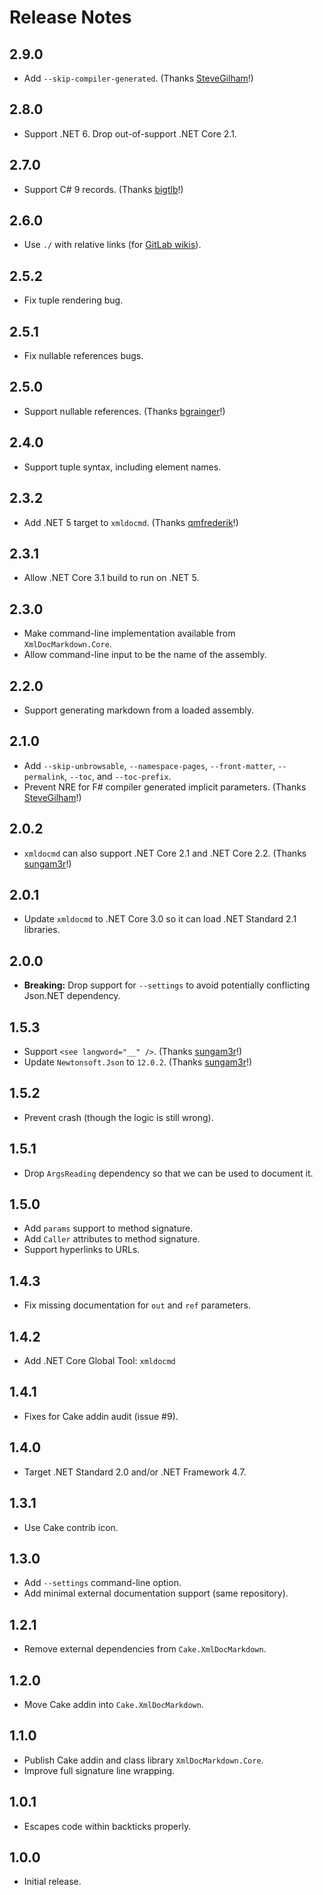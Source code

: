 # Release Notes

## 2.9.0

* Add `--skip-compiler-generated`. (Thanks [SteveGilham](https://github.com/SteveGilham)!)

## 2.8.0

* Support .NET 6. Drop out-of-support .NET Core 2.1.

## 2.7.0

* Support C# 9 records. (Thanks [bigtlb](https://github.com/bigtlb)!)

## 2.6.0

* Use `./` with relative links (for [GitLab wikis](https://community.opengroup.org/examples/wiki/-/wikis/Basics/Linking#internal-wiki-pages)).

## 2.5.2

* Fix tuple rendering bug.

## 2.5.1

* Fix nullable references bugs.

## 2.5.0

* Support nullable references. (Thanks [bgrainger](https://github.com/bgrainger)!)

## 2.4.0

* Support tuple syntax, including element names.

## 2.3.2

* Add .NET 5 target to `xmldocmd`. (Thanks [qmfrederik](https://github.com/qmfrederik)!)

## 2.3.1

* Allow .NET Core 3.1 build to run on .NET 5.

## 2.3.0

* Make command-line implementation available from `XmlDocMarkdown.Core`.
* Allow command-line input to be the name of the assembly.

## 2.2.0

* Support generating markdown from a loaded assembly.

## 2.1.0

* Add `--skip-unbrowsable`, `--namespace-pages`, `--front-matter`, `--permalink`, `--toc`, and `--toc-prefix`.
* Prevent NRE for F# compiler generated implicit parameters. (Thanks [SteveGilham](https://github.com/SteveGilham)!)

## 2.0.2

* `xmldocmd` can also support .NET Core 2.1 and .NET Core 2.2. (Thanks [sungam3r](https://github.com/sungam3r)!)

## 2.0.1

* Update `xmldocmd` to .NET Core 3.0 so it can load .NET Standard 2.1 libraries.

## 2.0.0

* **Breaking:** Drop support for `--settings` to avoid potentially conflicting Json.NET dependency.

## 1.5.3

* Support `<see langword="__" />`. (Thanks [sungam3r](https://github.com/sungam3r)!)
* Update `Newtonsoft.Json` to `12.0.2`. (Thanks [sungam3r](https://github.com/sungam3r)!)

## 1.5.2

* Prevent crash (though the logic is still wrong).

## 1.5.1

* Drop `ArgsReading` dependency so that we can be used to document it.

## 1.5.0

* Add `params` support to method signature.
* Add `Caller` attributes to method signature.
* Support hyperlinks to URLs.

## 1.4.3

* Fix missing documentation for `out` and `ref` parameters.

## 1.4.2

* Add .NET Core Global Tool: `xmldocmd`

## 1.4.1

* Fixes for Cake addin audit (issue #9).

## 1.4.0

* Target .NET Standard 2.0 and/or .NET Framework 4.7.

## 1.3.1

* Use Cake contrib icon.

## 1.3.0

* Add `--settings` command-line option.
* Add minimal external documentation support (same repository).

## 1.2.1

* Remove external dependencies from `Cake.XmlDocMarkdown`.

## 1.2.0

* Move Cake addin into `Cake.XmlDocMarkdown`.

## 1.1.0

* Publish Cake addin and class library `XmlDocMarkdown.Core`.
* Improve full signature line wrapping.

## 1.0.1

* Escapes code within backticks properly.

## 1.0.0

* Initial release.
